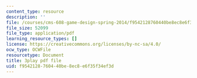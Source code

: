 ```yaml
---
content_type: resource
description: ''
file: /courses/cms-608-game-design-spring-2014/f9542128760440be8ec8e6f35f34ef3d_1506700.pdf
file_size: 52099
file_type: application/pdf
learning_resource_types: []
license: https://creativecommons.org/licenses/by-nc-sa/4.0/
ocw_type: OCWFile
resourcetype: Document
title: 3play pdf file
uid: f9542128-7604-40be-8ec8-e6f35f34ef3d
---
```

